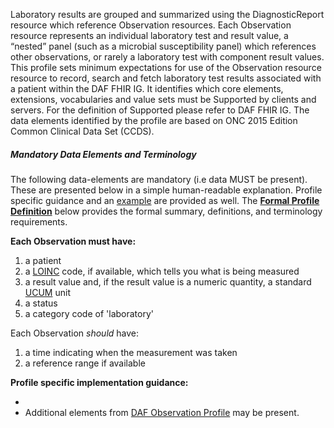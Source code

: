 Laboratory results are grouped and summarized using the DiagnosticReport resource which reference Observation resources.  Each Observation resource represents an individual laboratory test and result value, a “nested” panel (such as a microbial susceptibility panel) which references other observations, or rarely a laboratory test with component result values. This profile sets minimum expectations for use of the Observation resource resource to record, search and fetch laboratory test results associated with a patient within the DAF FHIR IG.  It identifies which core elements, extensions, vocabularies and value sets must be Supported by clients and servers. For the definition of Supported please refer to DAF FHIR IG. The data elements identified by the profile are based on ONC 2015 Edition Common Clinical Data Set (CCDS).


##### Mandatory Data Elements and Terminology


The following data-elements are mandatory (i.e data MUST be present). These are presented below in a simple human-readable explanation.  Profile specific guidance and an [example](#example) are provided as well.  The [**Formal Profile Definition**](#profile) below provides the  formal summary, definitions, and  terminology requirements.  

**Each Observation must have:**

1.   a patient
1.   a [LOINC] code, if available, which tells you what is being measured
1.   a result value and, if the result value is a numeric quantity, a standard [UCUM] unit
1.   a status
1.   a category code of 'laboratory'
 
Each Observation *should* have:

1.   a time indicating when the measurement was taken
1.   a reference range if available


**Profile specific implementation guidance:**

* 
* Additional elements from [DAF Observation Profile](daf-Observation.html) may be present.

 [SNOMED CT]: http://snomed.info/sct
  [Observation Value Absent Reason]: http://hl7-fhir.github.io/valueset-observation-valueabsentreason.html
  [UCUM]: http://unitsofmeasure.org
  [LOINC]: http://loinc.org
